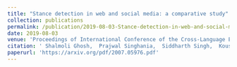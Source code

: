 ```yaml
---
title: "Stance detection in web and social media: a comparative study"
collection: publications
permalink: /publication/2019-08-03-Stance-detection-in-web-and-social-media-a-comparative-study
date: 2019-08-03
venue: 'Proceedings of International Conference of the Cross-Language Evaluation Forum for European Languages'
citation: ' Shalmoli Ghosh,  Prajwal Singhania,  Siddharth Singh,  Koustav Rudra,  Saptarshi Ghosh, &quot;Stance detection in web and social media: a comparative study.&quot; In the proceedings of International Conference of the Cross-Language Evaluation Forum for European Languages, 2019.'
paperurl: 'https://arxiv.org/pdf/2007.05976.pdf'
---
```

